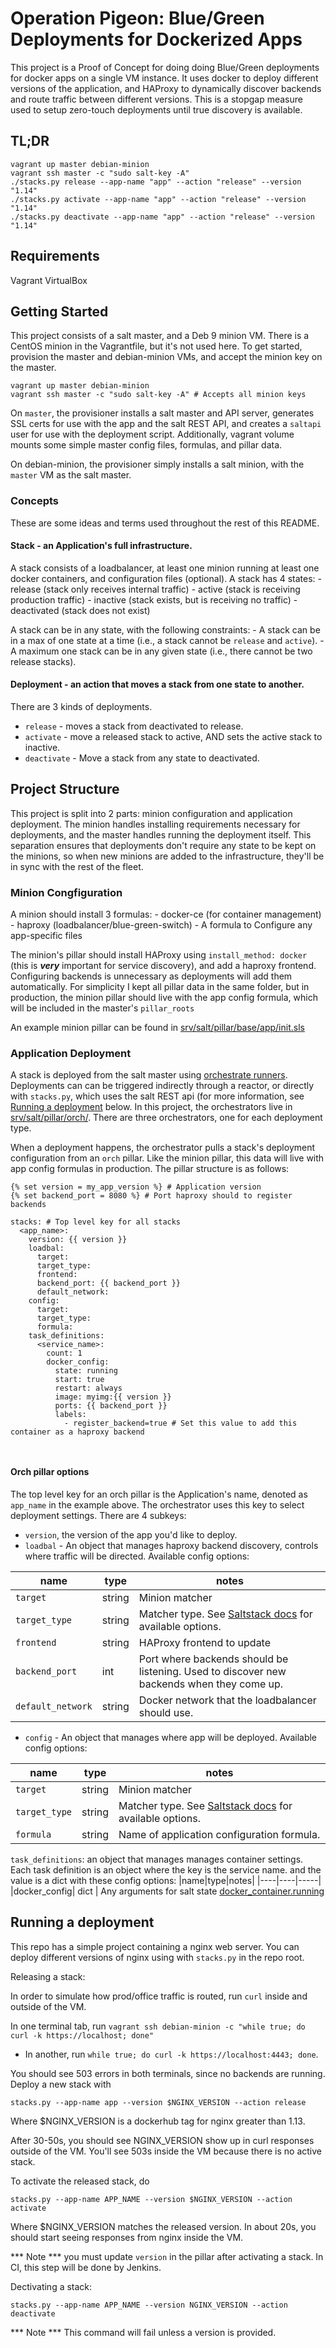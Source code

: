 # Operation Pigeon: Blue/Green Deployments for Dockerized Apps

This project is a Proof of Concept for doing doing Blue/Green deployments for docker apps on a single VM instance. It uses docker to deploy different versions of the application, and HAProxy to dynamically discover backends and route traffic between different versions. This is a stopgap measure used to setup zero-touch deployments until true discovery is available.


## TL;DR
```
vagrant up master debian-minion
vagrant ssh master -c "sudo salt-key -A"
./stacks.py release --app-name "app" --action "release" --version "1.14"
./stacks.py activate --app-name "app" --action "release" --version "1.14"
./stacks.py deactivate --app-name "app" --action "release" --version "1.14"
```



## Requirements
Vagrant
VirtualBox

## Getting Started

This project consists of a salt master, and a Deb 9 minion VM. There is a CentOS minion in the Vagrantfile, but it's not used here. To get started, provision the master and debian-minion VMs, and accept the minion key on the master.
```
vagrant up master debian-minion
vagrant ssh master -c "sudo salt-key -A" # Accepts all minion keys
```

On `master`, the provisioner installs a salt master and API server, generates SSL certs for use with the app and the salt REST API, and creates a `saltapi` user for use with the deployment script. Additionally, vagrant volume mounts some simple master config files, formulas, and pillar data.

On debian-minion, the provisioner simply installs a salt minion, with the `master` VM as the salt master.

### Concepts
These are some ideas and terms used throughout the rest of this README.

#### Stack - an Application's full infrastructure.

A stack consists of a loadbalancer, at least one minion running at least one docker containers, and configuration files (optional). A stack has 4 states:
    - release (stack only receives internal traffic)
    - active (stack is receiving production traffic)
    - inactive (stack exists, but is receiving no traffic)
    - deactivated (stack does not exist)

A stack can be in any state, with the following constraints:
    - A stack can be in a max of one state at a time (i.e., a stack cannot be `release` and `active`).
    - A maximum one stack can be in any given state (i.e., there cannot be two release stacks).

#### Deployment - an action that moves a stack from one state to another.

There are 3 kinds of deployments.

- `release` - moves a stack from deactivated to release.
- `activate` - move a released stack to active, AND sets the active stack to inactive.
- `deactivate` - Move a stack from any state to deactivated.

## Project Structure
This project is split into 2 parts: minion configuration and application deployment. The minion handles installing requirements necessary for deployments, and the master handles running the deployment itself. This separation ensures that deployments don't require any state to be kept on the minions, so when new minions are added to the infrastructure, they'll be in sync with the rest of the fleet.

### Minion Congfiguration
A minion should install 3 formulas:
    - docker-ce (for container management)
    - haproxy (loadbalancer/blue-green-switch)
    - A formula to Configure any app-specific files

The minion's pillar should install HAProxy using `install_method: docker` (this is ***very*** important for service discovery), and add a haproxy frontend. Configuring backends is unnecessary as deployments will add them automatically. For simplicity I kept all pillar data in the same folder, but in production, the minion pillar should live with the app config formula, which will be included in the master's `pillar_roots`

An example minion pillar can be found in [srv/salt/pillar/base/app/init.sls](../srv/salt/pillar/base/app/init.sls)

### Application Deployment
A stack is deployed from the salt master using [orchestrate runners](https://docs.saltstack.com/en/latest/topics/orchestrate/orchestrate_runner.html). Deployments can can be triggered indirectly through a reactor, or directly with `stacks.py`, which uses the salt REST api (for more information, see [Running a deployment](#running-a-deployment) below. In this project, the orchestrators live in [srv/salt/pillar/orch/](../srv/salt/pillar/orch/). There are three orchestrators, one for each deployment type.

When a deployment happens, the orchestrator pulls a stack's deployment configuration from an `orch` pillar. Like the minion pillar, this data will live with app config formulas in production. The pillar structure is as follows:
```
{% set version = my_app_version %} # Application version
{% set backend_port = 8080 %} # Port haproxy should to register backends

stacks: # Top level key for all stacks
  <app_name>:
    version: {{ version }}
    loadbal:
      target:
      target_type:
      frontend:
      backend_port: {{ backend_port }}
      default_network:
    config:
      target:
      target_type:
      formula:
    task_definitions:
      <service_name>:
        count: 1
        docker_config:
          state: running
          start: true
          restart: always
          image: myimg:{{ version }}
          ports: {{ backend_port }}
          labels:
            - register_backend=true # Set this value to add this container as a haproxy backend



```

#### Orch pillar options
The top level key for an orch pillar is the Application's name, denoted as `app_name` in the example above. The orchestrator uses this key to select deployment settings. There are 4 subkeys:

- `version`, the version of the app you'd like to deploy.
- `loadbal` - An object that manages haproxy backend discovery, controls where traffic will be directed. Available config options:

|name|type|notes|
|----|----|-----|
|`target`| string | Minion matcher
|`target_type`| string | Matcher type. See [Saltstack docs](https://docs.saltstack.com/en/latest/topics/targeting/) for available options.
|`frontend` | string | HAProxy frontend to update
|`backend_port` | int | Port where backends should be listening. Used to discover new backends when they come up.
|`default_network` | string | Docker network that the loadbalancer should use.

- `config` - An object that manages where app will be deployed. Available config options:

|name|type|notes|
|----|----|-----|
|`target`| string | Minion matcher
|`target_type`| string | Matcher type. See [Saltstack docs](https://docs.saltstack.com/en/latest/topics/targeting/) for available options.
|`formula`| string| Name of application configuration formula.

`task_definitions`: an object that manages manages container settings. Each task definition is an object where the key is the service name. and the value is a dict with these config options:
|name|type|notes|
|----|----|-----|
|docker_config| dict | Any arguments for salt state [docker_container.running](https://docs.saltstack.com/en/latest/ref/states/all/salt.states.docker_container.html#salt.states.docker_container.running)



## Running a deployment

This repo has a simple project containing a nginx web server. You can deploy different versions of nginx using with `stacks.py` in the repo root.

Releasing a stack:

In order to simulate how prod/office traffic is routed, run `curl` inside and outside of the VM.

In one terminal tab, run  `vagrant ssh debian-minion -c "while true; do curl -k https://localhost; done"`

- In another, run `while true; do curl -k https://localhost:4443; done`.

You should see 503 errors in both terminals, since no backends are running. Deploy a new stack with

```
stacks.py --app-name app --version $NGINX_VERSION --action release
```
Where $NGINX_VERSION is a dockerhub tag for nginx greater than 1.13.

After 30-50s, you should see NGINX_VERSION show up in curl responses outside of the VM. You'll see 503s inside the VM because there is no active stack.


To activate the released stack, do

```
stacks.py --app-name APP_NAME --version $NGINX_VERSION --action activate

```
Where $NGINX_VERSION matches the released version. In about 20s, you should start seeing responses from nginx inside the VM.

*** Note *** you must update `version` in the pillar after activating a stack. In CI, this step will be done by Jenkins.

Dectivating a stack:

```
stacks.py --app-name APP_NAME --version NGINX_VERSION --action deactivate

```
*** Note *** This command will fail unless a version is provided.
